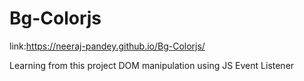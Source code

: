 # Bg-Colorjs
link:https://neeraj-pandey.github.io/Bg-Colorjs/


Learning from this project
DOM manipulation using JS
Event Listener
